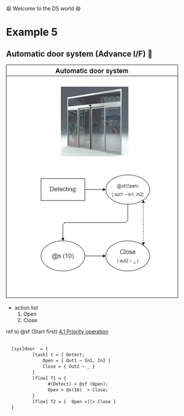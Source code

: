:smile: Welcome to the DS world  :smile:
# Example 5

## Automatic door system (Advance I/F) :door:


 ![AAA](./png/ex5.dio.png)
 
  - action list 
    1. Open
    2. Close

  ref to @sf (Start first)  [4.1 Priority operation](/Language/ds-language-table.md) 


```

  [sys]door  = {
          [task] t = { Detect;
              Open = { Out1 ~ In1, In2 }
              Close = { Out2 ~ _ }
          }
          [flow] f1 = {
                #(Detect) > @sf (Open);
                Open > @s(10)  > Close;
          }
          [flow] f2 = {  Open <||> Close }
  }
 
```

